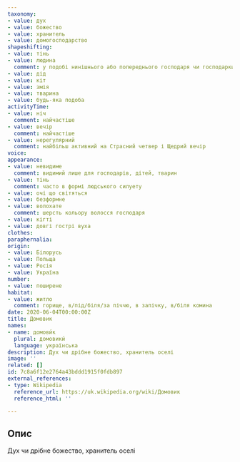 ```yaml
---
taxonomy:
- value: дух
- value: божество
- value: хранитель
- value: домогосподарство
shapeshifting:
- value: тінь
- value: людина
  comment: у подобі нинішнього або попереднього господаря чи господарки оселі, або одного з членів родини (найчастіше останнього померлого, найстаршого або відсутнього в той момент)
- value: дід
- value: кіт
- value: змія
- value: тварина
- value: будь-яка подоба
activityTime:
- value: ніч
  comment: найчастіше
- value: вечір
  comment: найчастіше
- value: нерегулярний
  comment: найбільш активний на Страсний четвер і Щедрий вечір
voice:
appearance:
- value: невидиме
  comment: видимий лише для господарів, дітей, тварин
- value: тінь
  comment: часто в формі людського силуету
- value: очі що світяться
- value: безформне
- value: волохате
  comment: шерсть кольору волосся господаря
- value: кігті
- value: довгі гострі вуха
clothes:
paraphernalia:
origin:
- value: Білорусь
- value: Польща
- value: Росія
- value: Україна
number:
- value: поширене
habitat:
- value: житло
  comment: горище, в/під/біля/за піччю, в запічку, в/біля комина
date: 2020-06-04T00:00:00Z
title: Домовик
names:
- name: домови́к
  plural: домовики́
  language: українська
description: Дух чи дрібне божество, хранитель оселі
image: ''
related: []
id: 7c8a6f12e2764a43bddd1915f0fdb897
external_references:
- type: Wikipedia
  reference_url: https://uk.wikipedia.org/wiki/Домовик
  reference_html: ''

---
```

## Опис
Дух чи дрібне божество, хранитель оселі